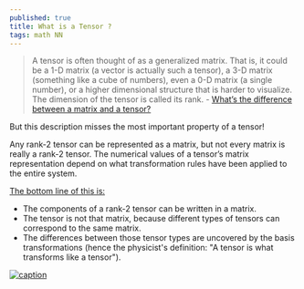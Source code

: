 ```yaml
---
published: true
title: What is a Tensor ?
tags: math NN
---
```

> A tensor is often thought of as a generalized matrix. That is, it could be a 1-D matrix (a vector is actually such a tensor), a 3-D matrix (something like a cube of numbers), even a 0-D matrix (a single number), or a higher dimensional structure that is harder to visualize. The dimension of the tensor is called its rank. - [What’s the difference between a matrix and a tensor?](https://medium.com/@quantumsteinke/whats-the-difference-between-a-matrix-and-a-tensor-4505fbdc576c)

But this description misses the most important property of a tensor!

Any rank-2 tensor can be represented as a matrix, but not every matrix is really a rank-2 tensor. The numerical values of a tensor’s matrix representation depend on what transformation rules have been applied to the entire system.

[The bottom line of this is:](https://math.stackexchange.com/questions/412423/what-are-the-differences-between-a-matrix-and-a-tensor)
- The components of a rank-2 tensor can be written in a matrix.
- The tensor is not that matrix, because different types of tensors can correspond to the same matrix.
- The differences between those tensor types are uncovered by the basis transformations (hence the physicist's definition: "A tensor is what transforms like a tensor").


[![caption](https://i.stack.imgur.com/ltiol.png)](https://math.stackexchange.com/questions/2943123/what-is-a-tensor)
